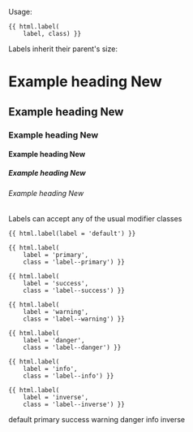 Usage:

	{{ html.label(
		label, class) }}
		
Labels inherit their parent's size:

<h1>Example heading <span class="label">New</span></h1>
<h2>Example heading <span class="label">New</span></h2>
<h3>Example heading <span class="label">New</span></h3>
<h4>Example heading <span class="label">New</span></h4>
<h5>Example heading <span class="label">New</span></h5>
<h6>Example heading <span class="label">New</span></h6>
	
Labels can accept any of the usual modifier classes
	
	{{ html.label(label = 'default') }}

	{{ html.label(
		label = 'primary', 
		class = 'label--primary') }}

	{{ html.label(
		label = 'success', 
		class = 'label--success') }}

	{{ html.label(
		label = 'warning', 
		class = 'label--warning') }}

	{{ html.label(
		label = 'danger', 
		class = 'label--danger') }}

	{{ html.label(
		label = 'info', 
		class = 'label--info') }}
		
	{{ html.label(
		label = 'inverse', 
		class = 'label--inverse') }}
	
<span class="label">default</span> <span class="label label--primary">primary</span> <span class="label label--success">success</span> <span class="label label--warning">warning</span> <span class="label label--danger">danger</span> <span class="label label--info">info</span> <span class="label label--inverse">inverse</span>